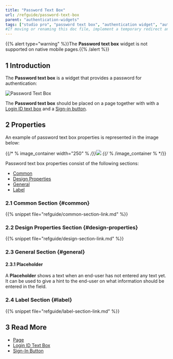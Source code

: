 ```yaml
---
title: "Password Text Box"
url: /refguide/password-text-box
parent: "authentication-widgets"
tags: ["studio pro", "password text box", "authentication widget", "authentication"]
#If moving or renaming this doc file, implement a temporary redirect and let the respective team know they should update the URL in the product. See Mapping to Products for more details.
---
```


{{% alert type="warning" %}}The **Password text box** widget is not supported on native mobile pages.{{% /alert %}}

## 1 Introduction

The **Password text box** is a widget that provides a password for authentication:

![Password Text Box](/attachments/refguide/modeling/pages/authentication-widgets/password-text-box/password-text-box.png)

The **Password text box** should be placed on a page together with  with a [Login ID text box](login-id-text-box) and a [Sign-in button](sign-in-button).

## 2 Properties

An example of password text box properties is represented in the image below:

{{/* % image_container width="250" % */}}![](/attachments/refguide/modeling/pages/authentication-widgets/password-text-box/password-text-box-properties.png)
{{/* % /image_container % */}}

Password text box properties consist of the following sections:

* [Common](#common) 
* [Design Properties](#design-properties)
* [General](#general)
* [Label](#label)

### 2.1 Common Section {#common}

{{% snippet file="refguide/common-section-link.md" %}}

### 2.2 Design Properties Section {#design-properties}

{{% snippet file="refguide/design-section-link.md" %}}

### 2.3 General Section {#general}

#### 2.3.1 Placeholder

A **Placeholder** shows a text when an end-user has not entered any text yet. It can be used to give a hint to the end-user on what information should be entered in the field.

### 2.4 Label Section {#label}

{{% snippet file="refguide/label-section-link.md" %}}

## 3 Read More

* [Page](page)
* [Login ID Text Box](login-id-text-box)
* [Sign-In Button](sign-in-button)